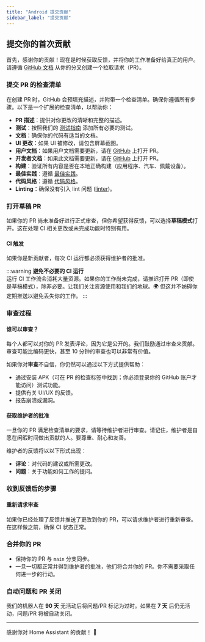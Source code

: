 ```yaml
---
title: "Android 提交贡献"
sidebar_label: "提交贡献"
---
```


## 提交你的首次贡献

首先，感谢你的贡献！现在是时候获取反馈，并将你的工作准备好给真正的用户。请遵循 [GitHub 文档](https://docs.github.com/en/pull-requests/collaborating-with-pull-requests/proposing-changes-to-your-work-with-pull-requests/creating-a-pull-request-from-a-fork) 从你的分叉创建一个拉取请求（PR）。

### 提交 PR 的检查清单

在创建 PR 时，GitHub 会预填充描述，并附带一个检查清单。确保你遵循所有步骤。以下是一个扩展的检查清单，以帮助你：

- **PR 描述**：提供对你更改的清晰和完整的描述。
- **测试**：按照我们的 [测试指南](/docs/android/testing/introduction) 添加所有必要的测试。
- **文档**：确保你的代码有适当的文档。
- **UI 更改**：如果 UI 被修改，请包含屏幕截图。
- **用户文档**：如果用户文档需要更新，请在 [GitHub](https://github.com/home-assistant/companion.home-assistant) 上打开 PR。
- **开发者文档**：如果此文档需要更新，请在 [GitHub](https://github.com/home-assistant/developers.home-assistant/) 上打开 PR。
- **构建**：验证所有内容是否在本地正确构建（应用程序、汽车、佩戴设备）。
- **最佳实践**：遵循 [最佳实践](/docs/android/best_practices)。
- **代码风格**：遵循 [代码风格](/docs/android/codestyle)。
- **Linting**：确保没有引入 lint 问题 ([linter](/docs/android/linter))。

### 打开草稿 PR

如果你的 PR 尚未准备好进行正式审查，但你希望获得反馈，可以选择**草稿模式**打开。这在处理 CI 相关更改或未完成功能时特别有用。

#### CI 触发

如果你是新贡献者，每次 CI 运行都必须获得维护者的批准。

:::warning
**避免不必要的 CI 运行**  
运行 CI 工作流会消耗大量资源。如果你的工作尚未完成，请推迟打开 PR（即使是草稿模式），除非必要。让我们关注资源使用和我们的地球。🌍 但这并不妨碍你定期推送以避免丢失你的工作。
:::

### 审查过程

#### 谁可以审查？

每个人都可以对你的 PR 发表评论，因为它是公开的。我们鼓励通过审查来贡献。审查可能比编码更快，甚至 10 分钟的审查也可以非常有价值。

如果你对**审查**不自信，你仍然可以通过以下方式提供帮助：

- 通过安装 APK（可在 PR 的检查标签中找到；你必须登录你的 GitHub 账户才能访问）测试功能。
- 提供有关 UI/UX 的反馈。
- 报告崩溃或漏洞。

#### 获取维护者的批准

一旦你的 PR 满足检查清单的要求，请等待维护者进行审查。请记住，维护者是自愿在闲暇时间做出贡献的人。要尊重、耐心和友善。

维护者的反馈将以以下形式出现：

- **评论**：对代码的建议或所需更改。
- **问题**：关于功能如何工作的提问。

### 收到反馈后的步骤

#### 重新请求审查

如果你已经处理了反馈并推送了更改到你的 PR，可以请求维护者进行重新审查。在这样做之前，确保 CI 状态正常。

### 合并你的 PR

- 保持你的 PR 与 `main` 分支同步。  
- 一旦一切都正常并得到维护者的批准，他们将合并你的 PR。你不需要采取任何进一步的行动。

### 自动问题和 PR 关闭

我们的机器人在 **90 天** 无活动后将问题/PR 标记为过时。如果在 **7 天** 后仍无活动，问题/PR 将被自动关闭。

---

感谢你对 Home Assistant 的贡献！ 🎉